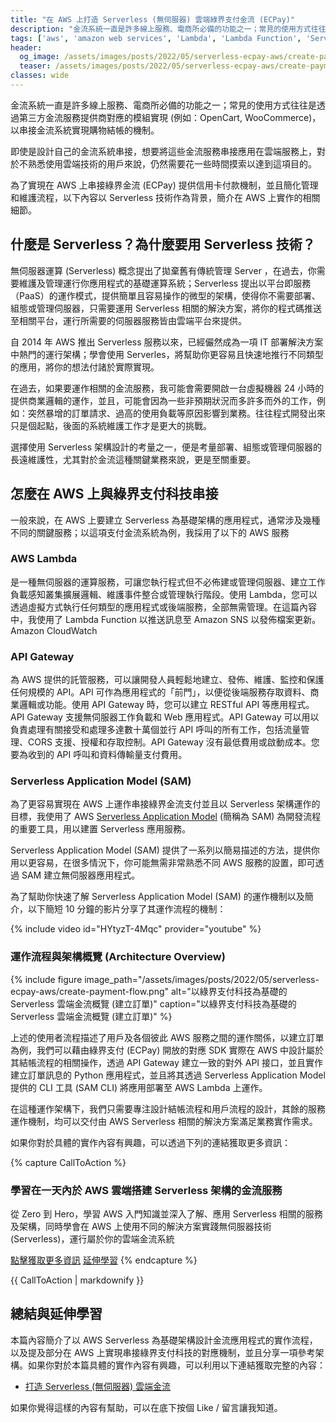 ```yaml
---
title: "在 AWS 上打造 Serverless (無伺服器) 雲端綠界支付金流 (ECPay)"
description: "金流系統一直是許多線上服務、電商所必備的功能之一；常見的使用方式往往是透過第三方金流服務提供商對應的模組實現 (例如：OpenCart, WooCommerce)，以串接金流系統實現購物結帳的機制。為了實現在 AWS 上串接綠界金流 (ECPay) 提供信用卡付款機制，並且簡化管理和維護流程，以下內容以 Serverless 技術作為背景，簡介在 AWS 上實作的相關細節。"
tags: ['aws', 'amazon web services', 'Lambda', 'Lambda Function', 'Serverless', 'Serverless Application Model', 'SAM']
header:
  og_image: /assets/images/posts/2022/05/serverless-ecpay-aws/create-payment-flow.png
  teaser: /assets/images/posts/2022/05/serverless-ecpay-aws/create-payment-flow.png
classes: wide
---
```


金流系統一直是許多線上服務、電商所必備的功能之一；常見的使用方式往往是透過第三方金流服務提供商對應的模組實現 (例如：OpenCart, WooCommerce)，以串接金流系統實現購物結帳的機制。

即使是設計自己的金流系統串接，想要將這些金流服務串接應用在雲端服務上，對於不熟悉使用雲端技術的用戶來說，仍然需要花一些時間摸索以達到這項目的。

為了實現在 AWS 上串接綠界金流 (ECPay) 提供信用卡付款機制，並且簡化管理和維護流程，以下內容以 Serverless 技術作為背景，簡介在 AWS 上實作的相關細節。

## 什麼是 Serverless？為什麼要用 Serverless 技術？

無伺服器運算 (Serverless) 概念提出了拋棄舊有傳統管理 Server ，在過去，你需要維護及管理運行你應用程式的基礎運算系統；Serverless 提出以平台即服務（PaaS）的運作模式，提供簡單且容易操作的微型的架構，使得你不需要部署、組態或管理伺服器，只需要運用 Serverless 相關的解決方案，將你的程式碼推送至相關平台，運行所需要的伺服器服務皆由雲端平台來提供。

自 2014 年 AWS 推出 Serverless 服務以來，已經儼然成為一項 IT 部署解決方案中熱門的運行架構；學會使用 Serverles，將幫助你更容易且快速地推行不同類型的應用，將你的想法付諸於實際實現。

在過去，如果要運作相關的金流服務，我可能會需要開啟一台虛擬機器 24 小時的提供商業邏輯的運作，並且，可能會因為一些非預期狀況而多許多而外的工作，例如：突然暴增的訂單請求、過高的使用負載等原因影響到業務。往往程式開發出來只是個起點，後面的系統維護工作才是更大的挑戰。

選擇使用 Serverless 架構設計的考量之一，便是考量部署、組態或管理伺服器的長遠維護性，尤其對於金流這種關鍵業務來說，更是至關重要。

## 怎麼在 AWS 上與綠界支付科技串接

一般來說，在 AWS 上要建立 Serverless 為基礎架構的應用程式，通常涉及幾種不同的關鍵服務；以這項支付金流系統為例，我採用了以下的 AWS 服務

### AWS Lambda

是一種無伺服器的運算服務，可讓您執行程式但不必佈建或管理伺服器、建立工作負載感知叢集擴展邏輯、維護事件整合或管理執行階段。使用 Lambda，您可以透過虛擬方式執行任何類型的應用程式或後端服務，全部無需管理。在這篇內容中，我使用了 Lambda Function 以推送訊息至 Amazon SNS 以發佈檔案更新。 Amazon CloudWatch

### API Gateway

為 AWS 提供的託管服務，可以讓開發人員輕鬆地建立、發佈、維護、監控和保護任何規模的 API。API 可作為應用程式的「前門」，以便從後端服務存取資料、商業邏輯或功能。使用 API Gateway 時，您可以建立 RESTful API 等應用程式。API Gateway 支援無伺服器工作負載和 Web 應用程式。API Gateway 可以用以負責處理有關接受和處理多達數十萬個並行 API 呼叫的所有工作，包括流量管理、CORS 支援、授權和存取控制。API Gateway 沒有最低費用或啟動成本。您要為收到的 API 呼叫和資料傳輸量支付費用。

### Serverless Application Model (SAM)

為了更容易實現在 AWS 上運作串接綠界金流支付並且以 Serverless 架構運作的目標，我使用了 AWS [Serverless Application Model](https://aws.amazon.com/serverless/sam/) (簡稱為 SAM) 為開發流程的重要工具，用以建置 Serverless 應用服務。

Serverless Application Model (SAM) 提供了一系列以簡易描述的方法，提供你用以更容易，在很多情況下，你可能無需非常熟悉不同 AWS 服務的設置，即可透過 SAM 建立無伺服器應用程式。

為了幫助你快速了解 Serverless Application Model (SAM) 的運作機制以及簡介，以下簡短 10 分鐘的影片分享了其運作流程的機制：

{% include video id="HYtyzT-4Mqc" provider="youtube" %}

### 運作流程與架構概覽 (Architecture Overview)

{% include figure image_path="/assets/images/posts/2022/05/serverless-ecpay-aws/create-payment-flow.png" alt="以綠界支付科技為基礎的 Serverless 雲端金流概覽 (建立訂單)" caption="以綠界支付科技為基礎的 Serverless 雲端金流概覽 (建立訂單)" %}

上述的使用者流程描述了用戶及各個彼此 AWS 服務之間的運作關係，以建立訂單為例，我們可以藉由綠界支付 (ECPay) 開放的對應 SDK 實際在 AWS 中設計屬於其結帳流程的相關操作，透過 API Gateway 建立一致的對外 API 接口，並且實作建立訂單訊息的 Python 應用程式，並且將其透過 Serverless Application Model 提供的 CLI 工具 (SAM CLI) 將應用部署至 AWS Lambda 上運作。

在這種運作架構下，我們只需要專注設計結帳流程和用戶流程的設計，其餘的服務運作機制，均可以交付由 AWS Serverless 相關的解決方案滿足業務實作需求。

如果你對於具體的實作內容有興趣，可以透過下列的連結獲取更多資訊：

{% capture CallToAction %}
### 學習在一天內於 AWS 雲端搭建 Serverless 架構的金流服務

從 Zero 到 Hero，學習 AWS 入門知識並深入了解、應用 Serverless 相關的服務及架構，同時學會在 AWS 上使用不同的解決方案實踐無伺服器技術 (Serverless)，運行屬於你的雲端金流系統

<a href="https://academy.easontechtalk.com/aws-serverless-ecpay" class="btn btn--inverse btn--x-large">點擊獲取更多資訊</a>
<a href="/courses" class="btn btn--x-large">延伸學習</a>
{% endcapture %}

<div class="notice--success">{{ CallToAction | markdownify }}</div>

## 總結與延伸學習

本篇內容簡介了以 AWS Serverless 為基礎架構設計金流應用程式的實作流程，以及提及部分在 AWS 上實現串接綠界支付科技的對應機制，並且分享一項參考架構。如果你對於本篇具體的實作內容有興趣，可以利用以下連結獲取完整的內容：

- [打造 Serverless (無伺服器) 雲端金流](https://academy.easontechtalk.com/aws-serverless-ecpay)

如果你覺得這樣的內容有幫助，可以在底下按個 Like / 留言讓我知道。
